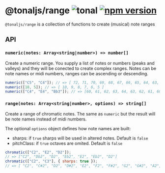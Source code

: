 # @tonaljs/range ![tonal](https://img.shields.io/badge/@tonaljs-range-yellow.svg?style=flat-square) [![npm version](https://img.shields.io/npm/v/@tonaljs/range.svg?style=flat-square)](https://www.npmjs.com/package/@tonaljs/range)

`@tonaljs/range` is a collection of functions to create (musical) note ranges

## API

### `numeric(notes: Array<string|number>) => number[]`

Create a numeric range. You supply a list of notes or numbers (peaks and valleys) and they will be conected to create complex ranges. Notes can be note names or midi numbers, ranges can be ascending or descending.

```js
numeric(["C5", "C4"]); // => [ 72, 71, 70, 69, 68, 67, 66, 65, 64, 63, 62, 61, 60 ]
numeric([10, 5]); // => [ 10, 9, 8, 7, 6, 5 ]
numeric(["C4", "E4", "Bb3"]); // => [60, 61, 62, 63, 64, 63, 62, 61, 60, 59, 58]
```

### `range(notes: Array<string|number>, options) => string[]`

Create a range of chromatic notes. The same as `numeric` but the result will be note names instead of midi numbers.

The optional `options` object defines how note names are built:

- sharps: if `true` sharps will be used in altered notes. Default is `false`
- pitchClass: if `true` octaves are omited. Default is `false`

```js
chromatic(["C2", "E2", "D2"]);
// => ["C2", "Db2", "D2", "Eb2", "E2", "Eb2", "D2"]
chromatic(["C2", "C3"], { sharps: true });
// => [ "C2", "C#2", "D2", "D#2", "E2", "F2", "F#2", "G2", "G#2", "A2", "A#2", "B2", "C3" ]
```

